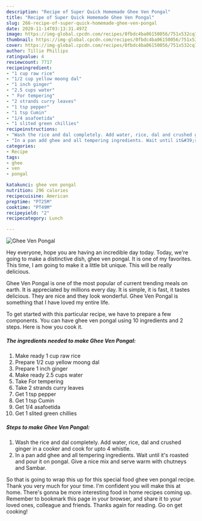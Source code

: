 ```yaml
---
description: "Recipe of Super Quick Homemade Ghee Ven Pongal"
title: "Recipe of Super Quick Homemade Ghee Ven Pongal"
slug: 266-recipe-of-super-quick-homemade-ghee-ven-pongal
date: 2020-11-14T03:13:31.497Z
image: https://img-global.cpcdn.com/recipes/0fbdc4ba06150056/751x532cq70/ghee-ven-pongal-recipe-main-photo.jpg
thumbnail: https://img-global.cpcdn.com/recipes/0fbdc4ba06150056/751x532cq70/ghee-ven-pongal-recipe-main-photo.jpg
cover: https://img-global.cpcdn.com/recipes/0fbdc4ba06150056/751x532cq70/ghee-ven-pongal-recipe-main-photo.jpg
author: Tillie Phillips
ratingvalue: 4
reviewcount: 7717
recipeingredient:
- "1 cup raw rice"
- "1/2 cup yellow moong dal"
- "1 inch ginger"
- "2.5 cups water"
- " For tempering"
- "2 strands curry leaves"
- "1 tsp pepper"
- "1 tsp Cumin"
- "1/4 asafoetida"
- "1 slited green chillies"
recipeinstructions:
- "Wash the rice and dal completely. Add water, rice, dal and crushed ginger in a cooker and cook for upto 4 whistle."
- "In a pan add ghee and all tempering ingredients. Wait until it&#39;s roasted and pour it on pongal. Give a nice mix and serve warm with chutneys and Sambar."
categories:
- Recipe
tags:
- ghee
- ven
- pongal

katakunci: ghee ven pongal 
nutrition: 296 calories
recipecuisine: American
preptime: "PT25M"
cooktime: "PT49M"
recipeyield: "2"
recipecategory: Lunch

---
```



![Ghee Ven Pongal](https://img-global.cpcdn.com/recipes/0fbdc4ba06150056/751x532cq70/ghee-ven-pongal-recipe-main-photo.jpg)

Hey everyone, hope you are having an incredible day today. Today, we're going to make a distinctive dish, ghee ven pongal. It is one of my favorites. This time, I am going to make it a little bit unique. This will be really delicious.

Ghee Ven Pongal is one of the most popular of current trending meals on earth. It is appreciated by millions every day. It is simple, it is fast, it tastes delicious. They are nice and they look wonderful. Ghee Ven Pongal is something that I have loved my entire life.




To get started with this particular recipe, we have to prepare a few components. You can have ghee ven pongal using 10 ingredients and 2 steps. Here is how you cook it.

<!--inarticleads1-->

##### The ingredients needed to make Ghee Ven Pongal:

1. Make ready 1 cup raw rice
1. Prepare 1/2 cup yellow moong dal
1. Prepare 1 inch ginger
1. Make ready 2.5 cups water
1. Take  For tempering
1. Take 2 strands curry leaves
1. Get 1 tsp pepper
1. Get 1 tsp Cumin
1. Get 1/4 asafoetida
1. Get 1 slited green chillies




<!--inarticleads2-->

##### Steps to make Ghee Ven Pongal:

1. Wash the rice and dal completely. Add water, rice, dal and crushed ginger in a cooker and cook for upto 4 whistle.
1. In a pan add ghee and all tempering ingredients. Wait until it&#39;s roasted and pour it on pongal. Give a nice mix and serve warm with chutneys and Sambar.




So that is going to wrap this up for this special food ghee ven pongal recipe. Thank you very much for your time. I'm confident you will make this at home. There's gonna be more interesting food in home recipes coming up. Remember to bookmark this page in your browser, and share it to your loved ones, colleague and friends. Thanks again for reading. Go on get cooking!
